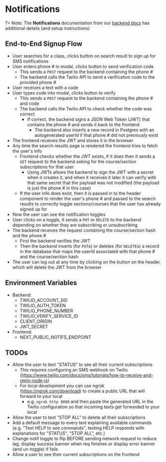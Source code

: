 # Notifications

?> Note: The **Notifications** documentation from our [backend docs](https://sandboxnu.github.io/course-catalog-api/) has additional details (and setup instructions)

## End-to-End Signup Flow

- User searches for a class, clicks button on search result to sign up for SMS notifications
- User enters phone # in modal, clicks button to send verification code
  - This sends a `POST` request to the backend containing the phone #
  - The backend calls the Twilio API to send a verification code to the provided phone #
- User receives a text with a code
- User types code into modal, clicks button to verify
  - This sends a `POST` request to the backend containing the phone # and code
  - The backend calls the Twilio API to check whether the code was correct
    - If correct, the backend signs a JSON Web Token (JWT) that contains the phone # and sends it back to the frontend
      - The backend also inserts a new record in Postgres with an autogenerated userId if that phone # did not previously exist
- The frontend receives the JWT and stores it in the browser
- Any time the search results page is rendered the frontend tries to fetch the user's info
  - Frontend checks whether the JWT exists, if it does then it sends a `GET` request to the backend asking for the course/section subscriptions for that user
    - Using JWTs allows the backend to sign the JWT with a secret when it creates it, and when it receives it later it can verify with that same secret that the payload was not modified (the payload is just the phone # in this case)
  - If the user info does exist, then it is passed in to the header component to render the user's phone # and passed to the search results to correctly toggle sections/courses that the user has already signed up for
- Now the user can see the notification toggles
- User clicks on a toggle, it sends a `PUT` or `DELETE` to the backend depending on whether they are subscribing or unsubscribing
- The backend receives the request containing the course/section hash and the phone #
  - First the backend verifies the JWT
  - Then the backend inserts (for `PUT`s) or deletes (for `DELETE`s) a record in the database that maps the userId associated with that phone # and the course/section hash
- The user can log out at any time by clicking on the button on the header, which will delete the JWT from the browser

## Environment Variables

- Backend:
  - TWILIO_ACCOUNT_SID
  - TWILIO_AUTH_TOKEN
  - TWILIO_PHONE_NUMBER
  - TWILIO_VERIFY_SERVICE_ID
  - CLIENT_ORIGIN
  - JWT_SECRET
- Frontend:
  - NEXT_PUBLIC_NOTIFS_ENDPOINT

## TODOs

- Allow the user to text "STATUS" to see all their current subscriptions
  - This requires configuring an SMS webhook on Twilio (https://www.twilio.com/docs/sms/tutorials/how-to-receive-and-reply-node-js)
  - For local development you can use ngrok (https://ngrok.com/download) to create a public URL that will forward to your local
    - e.g. `ngrok http 8080` and then paste the generated URL in the Twilio configuration so that incoming texts get forwarded to your local
- Allow the user to text "STOP ALL" to delete all their subscriptions
- Add a default message to every text explaining available commands (e.g. "Text HELP to see commands", texting HELP responds with explanations for "STATUS", "STOP ALL", etc.)
- Change notif toggle to flip BEFORE sending network request to reduce lag, display success banner when req finishes or display error banner (and un-toggle) if fails
- Allow a user to see their current subscriptions on the frontend
